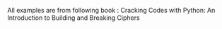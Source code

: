 All examples are from following book : Cracking Codes with Python: An Introduction to Building and Breaking Ciphers
